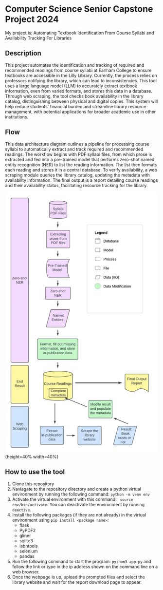 # Computer Science Senior Capstone Project 2024

My project is: Automating Textbook Identification From Course Syllabi and Availability Tracking For Libraries

## Description

This project automates the identification and tracking of required and recommended readings from course syllabi at Earlham College to ensure textbooks are accessible in the Lilly Library. Currently, the process relies on professors notifying the library, which can lead to inconsistencies. This tool uses a large language model (LLM)  to accurately extract textbook information, even from varied formats, and stores this data in a database. Through web scraping, the tool checks book availability in the library catalog, distinguishing between physical and digital copies. This system will help reduce students' financial burden and streamline library resource management, with potential applications for broader academic use in other institutions.

## Flow

This data architecture diagram outlines a pipeline for processing course syllabi to automatically extract and track required and recommended readings. The workflow begins with PDF syllabi files, from which prose is extracted and fed into a pre-trained model that performs zero-shot named entity recognition (NER) to list the reading information. The list then formats each reading and stores it in a central database. To verify availability, a web scraping module queries the library catalog, updating the metadata with availability information. The final output is a report detailing course readings and their availability status, facilitating resource tracking for the library.

![image info](CS-488-DAD-Final.jpeg){height=40% width=40%}

## How to use the tool

1. Clone this repository
2. Naviagate to the repository directory and create a python virtual environment by running the following command: `python -m venv env`
3. Activate the virtual environment with this command: ` source env/bin/activate`. You can deactivate the environment by running `deactive`.
4. Install the following packages (if they are not already) in the virtual environment using `pip install <package name>`:
    - flask
    - PyPDF2
    - gliner
    - sqlite3
    - isbntools
    - selenium
    - pandas
5. Run the following command to start the program: `python3 app.py` and follow the link or type in the ip address shown on the command line on a web browser.
6. Once the webpage is up, upload the prompted files and select the library website and wait for the report download page to appear.

